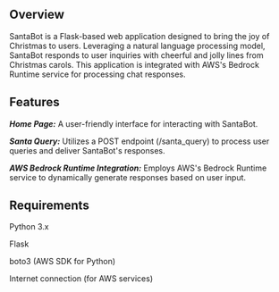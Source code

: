 <h2><b>Overview</b></h2>

SantaBot is a Flask-based web application designed to bring the joy of Christmas to users. Leveraging a natural language processing model, SantaBot responds to user inquiries with cheerful and jolly lines from Christmas carols. This application is integrated with AWS's Bedrock Runtime service for processing chat responses.



<h2><b>Features</b></h2>


_**Home Page:**_  A user-friendly interface for interacting with SantaBot.

_**Santa Query:**_  Utilizes a POST endpoint (/santa_query) to process user queries and deliver SantaBot's responses.

_**AWS Bedrock Runtime Integration:**_  Employs AWS's Bedrock Runtime service to dynamically generate responses based on user input.



<h2><b>Requirements</b></h2>

Python 3.x

Flask

boto3 (AWS SDK for Python)

Internet connection (for AWS services)
